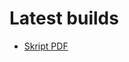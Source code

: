 # Latest builds
- [Skript PDF](https://gitlab.ae.cs.uni-frankfurt.de/lehre/netsci/-/jobs/artifacts/master/raw/skript.pdf?job=compile)
